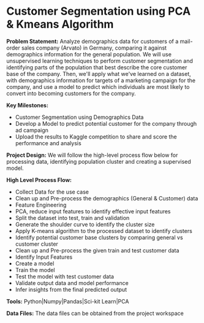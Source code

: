 # Customer Segmentation using PCA & Kmeans Algorithm
**Problem Statement:** Analyze demographics data for customers of a mail-order sales company (Arvato) in Germany, comparing it against demographics information for the general population. We will use unsupervised learning techniques to perform customer segmentation and identifying parts of the population that best describe the core customer base of the company. Then, we'll apply what we've learned on a dataset, with demographics information for targets of a marketing campaign for the company, and use a model to predict which individuals are most likely to convert into becoming customers for the company.

**Key Milestones:**
-	Customer Segmentation using Demographics Data
-	Develop a Model to predict potential customer for the company through ad campaign
-	Upload the results to Kaggle competition to share and score the performance and analysis


**Project Design:** We will follow the high-level process flow below for processing data, identifying population cluster and creating a supervised model.

**High Level Process Flow:**
-	Collect Data for the use case
-	Clean up and Pre-process the demographics (General & Customer) data
-	Feature Engineering
-	PCA, reduce input features to identify effective input features
-	Split the dataset into test, train and validation
-	Generate the shoulder curve to identify the cluster size
-	Apply K-means algorithm to the processed dataset to identify clusters
-	Identify potential customer base clusters by comparing general vs customer cluster
-	Clean up and Pre-process the given train and test customer data 
-	Identify Input Features
-	Create a model
-	Train the model
-	Test the model with test customer data
-	Validate output data and model performance
-	Infer insights from the final predicted output 
 
 **Tools:** Python|Numpy|Pandas|Sci-kit Learn|PCA

**Data Files:** The data files can be obtained from the project workspace
